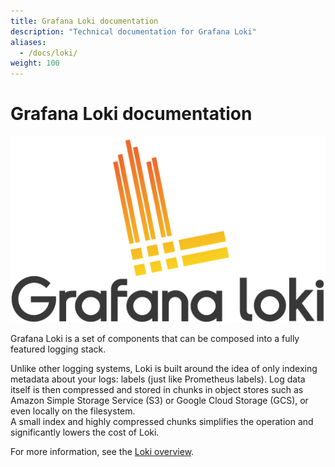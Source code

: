 ```yaml
---
title: Grafana Loki documentation
description: "Technical documentation for Grafana Loki"
aliases:
  - /docs/loki/
weight: 100
---
```


# Grafana Loki documentation

<p align="center"> <img src="logo_and_name.png" alt="Loki Logo"> <br> 

Grafana Loki is a set of components that can be composed into a fully featured logging stack.

Unlike other logging systems, Loki is built around the idea of only indexing metadata about your logs: labels (just like Prometheus labels). 
Log data itself is then compressed and stored in chunks in object stores such as Amazon Simple Storage Service (S3) or Google Cloud Storage (GCS), or even locally on the filesystem.  
A small index and highly compressed chunks simplifies the operation and significantly lowers the cost of Loki.

For more information, see the [Loki overview](get-started/overview/).
